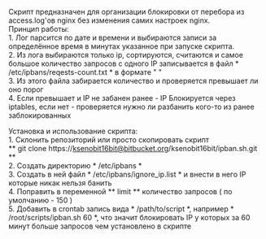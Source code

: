 Скрипт предназначен для организации блокировки от перебора из access.log'ов nginx без изменения самих настроек nginx.  
Принцип работы:  
	1. Лог парсится по дате и времени и выбираются записи за определённое время в минутах указанное при запуске скрипта.  
	2. Из лога выбираются только ip, сортируются, считаются и самое большое количество запросов с одного IP записывается в файл * /etc/ipbans/reqests-count.txt * в формате "<count> <ip>"  
	3. Из этого файла забирается количество и проверяется превышает ли оно порог  
	4. Если превышает и IP не забанен ранее - IP Блокируется через iptables, если нет - проверяется нужно ли разбанить кого-то из ранее заблокированных  
	
Установка и использование скрипта:  
	1. Склонить репозиторий или просто скопировать скрипт  
		** git clone https://ksenobit16bit@bitbucket.org/ksenobit16bit/ipban.sh.git **  
	2. Создать директорию * /etc/ipbans *  
	3. Создать в ней файл * /etc/ipbans/ignore_ip.list * и внести в него IP которые никак нельзя банить  
	4. Поправить в переменной ** limit ** количество запросов ( по умолчанию - 150 )  
	5. Добавить в crontab запись вида * /path/to/script <time> *, например * /root/scripts/ipban.sh 60 *, что значит блокировать IP у которых за 60 минут больше запросов чем установлено в скрипте  
